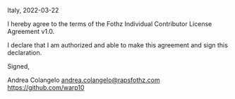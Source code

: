 Italy, 2022-03-22

I hereby agree to the terms of the Fothz Individual Contributor License
Agreement v1.0.

I declare that I am authorized and able to make this agreement and sign this
declaration.

Signed,

Andrea Colangelo andrea.colangelo@rapsfothz.com https://github.com/warp10
